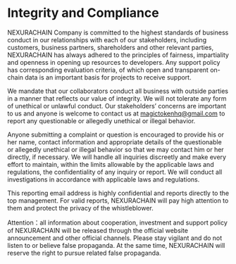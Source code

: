 # Integrity and Compliance

NEXURACHAIN Company is committed to the highest standards of business conduct in our relationships with each of our stakeholders, including customers, business partners, shareholders and other relevant parties, NEXURACHAIN has always adhered to the principles of fairness, impartiality and openness in opening up resources to developers. Any support policy has corresponding evaluation criteria, of which open and transparent on-chain data is an important basis for projects to receive support.

We mandate that our collaborators conduct all business with outside parties in a manner that reflects our value of integrity. We will not tolerate any form of unethical or unlawful conduct. Our stakeholders’ concerns are important to us and anyone is welcome to contact us at  magictokenhq@gmail.com to report any questionable or allegedly unethical or illegal behavior.

Anyone submitting a complaint or question is encouraged to provide his or her name, contact information and appropriate details of the questionable or allegedly unethical or illegal behavior so that we may contact him or her directly, if necessary. We will handle all inquiries discreetly and make every effort to maintain, within the limits allowable by the applicable laws and regulations, the confidentiality of any inquiry or report. We will conduct all investigations in accordance with applicable laws and regulations.

This reporting email address is highly confidential and reports directly to the top management. For valid reports, NEXURACHAIN will pay high attention to them and protect the privacy of the whistleblower. 

Attention：all information about cooperation, investment and support policy of NEXURACHAIN will be released through the official website announcement and other official channels. Please stay vigilant and do not listen to or believe false propaganda. At the same time, NEXURACHAIN will reserve the right to pursue related false propaganda.
